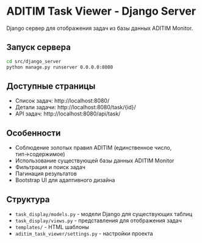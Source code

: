 # ADITIM Task Viewer - Django Server

Django сервер для отображения задач из базы данных ADITIM Monitor.

## Запуск сервера

```bash
cd src/django_server
python manage.py runserver 0.0.0.0:8080
```

## Доступные страницы

- Список задач: http://localhost:8080/
- Детали задачи: http://localhost:8080/task/{id}/
- API задач: http://localhost:8080/api/task/

## Особенности

- Соблюдение золотых правил ADITIM (единственное число, тип→содержимое)
- Использование существующей базы данных ADITIM Monitor
- Фильтрация и поиск задач
- Пагинация результатов
- Bootstrap UI для адаптивного дизайна

## Структура

- `task_display/models.py` - модели Django для существующих таблиц
- `task_display/views.py` - представления для отображения задач  
- `templates/` - HTML шаблоны
- `aditim_task_viewer/settings.py` - настройки проекта
